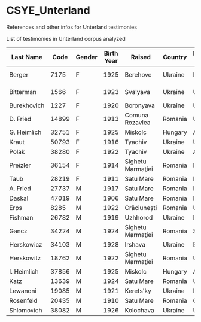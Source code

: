# CSYE_Unterland
References and other infos for Unterland testimonies

List of testimonies in Unterland corpus analyzed

| Last Name      | Code  | Gender | Birth Year | Raised               | Country      | Interview Country | Interview Year | Files         |
|----------------|-------|--------|------------|----------------------|--------------|-------------------|----------------|---------------|
| Berger         | 7175  | F      | 1925       | Berehove             | Ukraine      | Israel            | 1995           |Frida_Berger_Tape1, Frida_Berger_Tape2 |
| Bitterman      | 1566  | F      | 1923       | Svalyava             | Ukraine      | U.S.A.            | 1995           |Olga_Bitterman_Tape1, Olga_Bitterman_Tape1, |
| Burekhovich    | 1227  | F      | 1920       | Boronyava            | Ukraine      | U.S.A.            | 1995           | [File](#)     |
| D. Fried       | 14899 | F      | 1913       | Comuna Rozavlea      | Romania      | U.S.A.            | 1996           | [File](#)     |
| G. Heimlich    | 32751 | F      | 1925       | Miskolc              | Hungary      | Australia         | 1997           | [File](#)     |
| Kraut          | 50793 | F      | 1916       | Tyachiv              | Ukraine      | U.S.A.            | 2000           | [File](#)     |
| Polak          | 38280 | F      | 1922       | Tyachiv              | Ukraine      | Australia         | 1997           | [File](#)     |
| Preizler       | 36154 | F      | 1914       | Sighetu Marmaţiei    | Romania      | Israel            | 1997           | [File](#)     |
| Taub           | 28219 | F      | 1911       | Satu Mare            | Romania      | Israel            | 1997           | [File](#)     |
| A. Fried       | 27737 | M      | 1917       | Satu Mare            | Romania      | Israel            | 1996           | [File](#)     |
| Daskal         | 47019 | M      | 1906       | Satu Mare            | Romania      | Israel            | 1998           | [File](#)     |
| Erps           | 8285  | M      | 1922       | Crăciunești          | Romania      | U.S.A.            | 1995           | [File](#)     |
| Fishman        | 26782 | M      | 1919       | Uzhhorod             | Ukraine      | Israel            | 1997           | [File](#)     |
| Gancz          | 34224 | M      | 1924       | Sighetu Marmaţiei    | Romania      | Sweden            | 1997           | [File](#)     |
| Herskowicz     | 34103 | M      | 1928       | Irshava              | Ukraine      | Belgium           | 1997           | [File](#)     |
| Herskowitz     | 18762 | M      | 1922       | Sighetu Marmaţiei    | Romania      | U.S.A.            | 1997           | [File](#)     |
| I. Heimlich    | 37856 | M      | 1925       | Miskolc              | Hungary      | Australia         | 1996           | [File](#)     |
| Katz           | 13639 | M      | 1924       | Satu Mare            | Romania      | U.S.A.            | 1996           | [File](#)     |
| Lewanoni       | 19085 | M      | 1921       | Kerets'ky            | Ukraine      | Israel            | 1996           | [File](#)     |
| Rosenfeld      | 20435 | M      | 1910       | Satu Mare            | Romania      | Canada            | 1996           | [File](#)     |
| Shlomovich     | 38082 | M      | 1926       | Kolochava            | Ukraine      | U.S.A.            | 1998           | [File](#)     |
